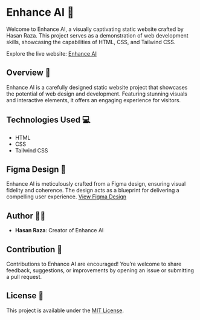 # Enhance AI 🚀

Welcome to Enhance AI, a visually captivating static website crafted by Hasan Raza. This project serves as a demonstration of web development skills, showcasing the capabilities of HTML, CSS, and Tailwind CSS.

Explore the live website: [Enhance AI](https://enhaance-ai.netlify.app/)

## Overview 🌟

Enhance AI is a carefully designed static website project that showcases the potential of web design and development. Featuring stunning visuals and interactive elements, it offers an engaging experience for visitors.


## Technologies Used 💻

- HTML
- CSS
- Tailwind CSS

## Figma Design 🎨

Enhance AI is meticulously crafted from a Figma design, ensuring visual fidelity and coherence. The design acts as a blueprint for delivering a compelling user experience. [View Figma Design](https://www.figma.com/file/hcF21IJvr0GWaaKSOkawHv/Enhance-AI?node-id=0%3A1)

## Author 🧑‍💻

- **Hasan Raza**: Creator of Enhance AI

## Contribution 🤝

Contributions to Enhance AI are encouraged! You’re welcome to share feedback, suggestions, or improvements by opening an issue or submitting a pull request.

## License 📄

This project is available under the [MIT License](LICENSE).

